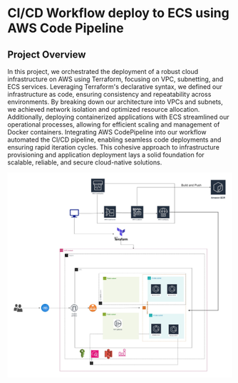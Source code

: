 # CI/CD Workflow deploy to ECS using AWS Code Pipeline

<h2>Project Overview</h2>
<p>In this project, we orchestrated the deployment of a robust cloud infrastructure on AWS using Terraform, focusing on VPC, subnetting, and ECS services. Leveraging Terraform's declarative syntax, we defined our infrastructure as code, ensuring consistency and repeatability across environments. By breaking down our architecture into VPCs and subnets, we achieved network isolation and optimized resource allocation. Additionally, deploying containerized applications with ECS streamlined our operational processes, allowing for efficient scaling and management of Docker containers. Integrating AWS CodePipeline into our workflow automated the CI/CD pipeline, enabling seamless code deployments and ensuring rapid iteration cycles. This cohesive approach to infrastructure provisioning and application deployment lays a solid foundation for scalable, reliable, and secure cloud-native solutions.</p>

![CHEESE](images/codepipelinecs.jpg)
